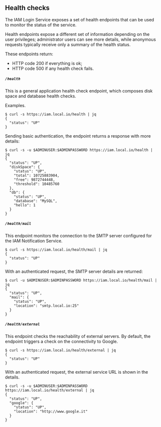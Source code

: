 ## Health checks

The IAM Login Service exposes a set of health endpoints that can be used to
monitor the status of the service.

Health endpoints expose a different set of information depending on the user
privileges; administrator users can see more details, while anonymous requests
typically receive only a summary of the health status.

These endpoints return:
- HTTP code 200 if everything is ok;
- HTTP code 500 if any health check fails.

##### `/health`
This is a general application health check endpoint, which composes disk space
and database health checks.

Examples.
```console
$ curl -s https://iam.local.io/health | jq
{
  "status": "UP"
}
```

Sending basic authentication, the endpoint returns a response with more details:
```console
$ curl -s -u $ADMINUSER:$ADMINPASSWORD https://iam.local.io/health | jq
{
  "status": "UP",
  "diskSpace": {
    "status": "UP",
    "total": 10725883904,
    "free": 9872744448,
    "threshold": 10485760
  },
  "db": {
    "status": "UP",
    "database": "MySQL",
    "hello": 1
  }
}
```

##### `/health/mail`
This endpoint monitors the connection to the SMTP server configured for the
IAM Notification Service.

```console
$ curl -s https://iam.local.io/health/mail | jq
{
  "status": "UP"
}
```

With an authenticated request, the SMTP server details are returned:
```console
$ curl -u $ADMINUSER:$ADMINPASSWORD https://iam.local.io/health/mail | jq
{
  "status": "UP",
  "mail": {
    "status": "UP",
    "location": "smtp.local.io:25"
  }
}
```

##### `/health/external`
This endpoint checks the reachability of external servers.
By default, the endpoint triggers a check on the connectivity to Google.

```console
$ curl -s https://iam.local.io/health/external | jq
{
  "status": "UP"
}
```

With an authenticated request, the external service URL is shown in the details.
```console
$ curl -s -u $ADMINUSER:$ADMINPASSWORD https://iam.local.io/health/external | jq
{
  "status": "UP",
  "google": {
    "status": "UP",
    "location": "http://www.google.it"
  }
}
```
